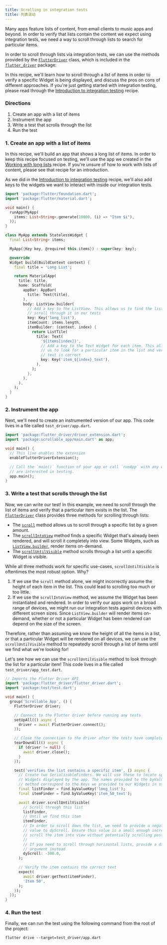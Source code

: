 ```yaml
---
title: Scrolling in integration tests
title: 列表滚动
---
```


Many apps feature lists of content, from email clients to music apps and beyond.
In order to verify that lists contain the content we expect using integration
tests, we need a way to scroll through lists to search for particular items.

In order to scroll through lists via integration tests, we can use the methods
provided by the
[`FlutterDriver`]({{site.api}}/flutter/flutter_driver/FlutterDriver-class.html)
class, which is included in the
[`flutter_driver`]({{site.api}}/flutter/flutter_driver/flutter_driver-library.html)
package:

In this recipe, we'll learn how to scroll through a list of items in order to
verify a specific Widget is being displayed, and discuss the pros on cons of
different approaches. If you're just getting started with integration testing,
please read through the [Introduction to integration
testing](/docs/cookbook/testing/integration) recipe.

### Directions

  1. Create an app with a list of items
  2. Instrument the app
  3. Write a test that scrolls through the list
  4. Run the test

### 1. Create an app with a list of items

In this recipe, we'll build an app that shows a long list of items. In order to
keep this recipe focused on testing, we'll use the app we created in the
[Working with long lists](/docs/cookbook/lists/long-lists) recipe. If you're unsure
of how to work with lists of content, please see that recipe for an
introduction.

As we did in the [Introduction to integration
testing](/docs/cookbook/testing/integration) recipe, we'll also add keys to the
widgets we want to interact with inside our integration tests.

```dart
import 'package:flutter/foundation.dart';
import 'package:flutter/material.dart';

void main() {
  runApp(MyApp(
    items: List<String>.generate(10000, (i) => "Item $i"),
  ));
}

class MyApp extends StatelessWidget {
  final List<String> items;

  MyApp({Key key, @required this.items}) : super(key: key);

  @override
  Widget build(BuildContext context) {
    final title = 'Long List';

    return MaterialApp(
      title: title,
      home: Scaffold(
        appBar: AppBar(
          title: Text(title),
        ),
        body: ListView.builder(
          // Add a key to the ListView. This allows us to find the list and
          // scroll through it in our tests
          key: Key('long_list'),
          itemCount: items.length,
          itemBuilder: (context, index) {
            return ListTile(
              title: Text(
                '${items[index]}',
                // Add a key to the Text Widget for each item. This allows
                // us to look for a particular item in the list and verify the
                // text is correct
                key: Key('item_${index}_text'),
              ),
            );
          },
        ),
      ),
    );
  }
}
```

### 2. Instrument the app

Next, we'll need to create an instrumented version of our app. This code lives
in a file called `test_driver/app.dart`.

<!-- skip -->
```dart
import 'package:flutter_driver/driver_extension.dart';
import 'package:scrollable_app/main.dart' as app;

void main() {
  // This line enables the extension
  enableFlutterDriverExtension();

  // Call the `main()` function of your app or call `runApp` with any widget you
  // are interested in testing.
  app.main();
}
```

### 3. Write a test that scrolls through the list

Now, we can write our test! In this example, we need to scroll through the list
of items and verify that a particular item exists in the list. The
[`FlutterDriver`]({{site.api}}/flutter/flutter_driver/FlutterDriver-class.html)
class provides three methods for scrolling through lists:

  - The
  [`scroll`]({{site.api}}/flutter/flutter_driver/FlutterDriver/scroll.html)
  method allows us to scroll through a specific list by a given amount.
  - The
  [`scrollIntoView`]({{site.api}}/flutter/flutter_driver/FlutterDriver/scrollIntoView.html)
  method finds a specific Widget that's already been rendered, and will scroll
  it completely into view. Some Widgets, such as
  [`ListView.builder`]({{site.api}}/flutter/widgets/ListView/ListView.builder.html),
  render items on-demand.
  - The
  [`scrollUntilVisible`]({{site.api}}/flutter/flutter_driver/FlutterDriver/scrollUntilVisible.html)
  method scrolls through a list until a specific Widget is visible.

While all three methods work for specific use-cases, `scrollUntilVisible` is
oftentimes the most robust option. Why?

  1. If we use the `scroll` method alone, we might incorrectly assume the height
  of each item in the list. This could lead to scrolling too much or too little.
  2. If we use the `scrollIntoView` method, we assume the Widget has been
  instantiated and rendered. In order to verify our apps work on a broad range
  of devices, we might run our integration tests against devices with different
  screen sizes. Since `ListView.builder` will render items on-demand,
  whether or not a particular Widget has been rendered can depend
  on the size of the screen.

Therefore, rather than assuming we know the height of all the items in a list,
or that a particular Widget will be rendered on all devices, we can use the
`scrollUntilVisible` method to repeatedly scroll through a list of items until
we find what we're looking for!

Let's see how we can use the `scrollUntilVisible` method to look through the
list for a particular item! This code lives in a file called
`test_driver/app_test.dart`.

```dart
// Imports the Flutter Driver API
import 'package:flutter_driver/flutter_driver.dart';
import 'package:test/test.dart';

void main() {
  group('Scrollable App', () {
    FlutterDriver driver;

    // Connect to the Flutter driver before running any tests
    setUpAll(() async {
      driver = await FlutterDriver.connect();
    });

    // Close the connection to the driver after the tests have completed
    tearDownAll(() async {
      if (driver != null) {
        await driver.close();
      }
    });

    test('verifies the list contains a specific item', () async {
      // Create two SerializableFinders. We will use these to locate specific
      // Widgets displayed by the app. The names provided to the byValueKey
      // method correspond to the Keys we provided to our Widgets in step 1.
      final listFinder = find.byValueKey('long_list');
      final itemFinder = find.byValueKey('item_50_text');

      await driver.scrollUntilVisible(
        // Scroll through this list
        listFinder,
        // Until we find this item
        itemFinder,
        // In order to scroll down the list, we need to provide a negative
        // value to dyScroll. Ensure this value is a small enough increment to
        // scroll the item into view without potentially scrolling past it.
        //
        // If you need to scroll through horizontal lists, provide a dxScroll
        // argument instead
        dyScroll: -300.0,
      );

      // Verify the item contains the correct text
      expect(
        await driver.getText(itemFinder),
        'Item 50',
      );
    });
  });
}
```

### 4. Run the test

Finally, we can run the test using the following command from the root of the
project:

```
flutter drive --target=test_driver/app.dart
```
